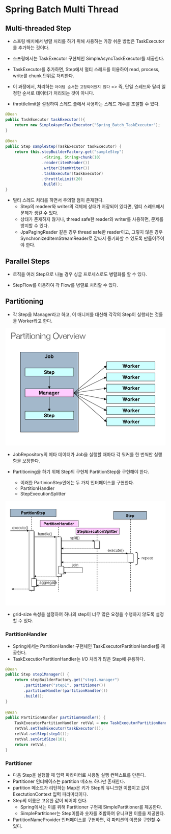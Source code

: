 # Spring Batch Multi Thread

## Multi-threaded Step

- 스프링 배치에서 병렬 처리를 하기 위해 사용하는 가장 쉬운 방법은 TaskExecutor를 추가하는 것이다.

- 스프링에서는 TaskExecutor 구현체인 SimpleAsyncTaskExecutor를 제공한다.

- TaskExecutor를 추가하면, Step에서 멀티 스레드를 이용하여 read, process, write를 chunk 단위로 처리한다.

- 이 과정에서, 처리하는 `아이템 순서`는 `고정되어있지 않다`
  => 즉, 단일 스레드와 달리 일정한 순서로 데이터가 처리되는 것이 아니다.

- throttlelimit을 설정하여 스레드 풀에서 사용하는 스레드 개수를 조절할 수 있다.

```java
@Bean
public TaskExecutor taskExecutor(){
    return new SimpleAsyncTaskExecutor("Spring_Batch_TaskExecutor");
}

@Bean
public Step sampleStep(TaskExecutor taskExecutor) {
	return this.stepBuilderFactory.get("sampleStep")
				.<String, String>chunk(10)
				.reader(itemReader())
				.writer(itemWriter())
				.taskExecutor(taskExecutor)
				.throttleLimit(20)
				.build();
}

```

- 멀티 스레드 처리를 하면서 주의할 점이 존재한다.
  - Step의 readeer와 writer의 객체에 상태가 저장되어 있다면, 멀티 스레드에서 문제가 생길 수 있다.
  - 상태가 존재하지 않거나, thread safe한 reader와 writer를 사용하면, 문제를 방지할 수 있다.
  - JpaPagingReader 같은 경우 thread safe한 reader이고, 그렇지 않은 경우 SynchronizedItemStreamReader로 감싸서 동기화할 수 있도록 만들어주어야 한다.

## Parallel Steps

- 로직을 여러 Step으로 나눌 경우 싱글 프로세스로도 병렬화를 할 수 있다.

- StepFlow를 이용하여 각 Flow를 병렬로 처리할 수 있다.

## Partitioning

- 각 Step을 Manager라고 하고, 이 매니저를 대신해 각각의 Step이 실행되는 것들을 Worker라고 한다.

![Untitled](Spring_Batch_MultiThread/0.png)

- JobRepository의 메타 데이터가 Job을 실행할 때마다 각 워커를 한 번씩만 실행함을 보장한다.

- Partitioning을 하기 위해 Step의 구현체 PartitionStep을 구현해야 한다.
  - 이러한 PartinionStep안에는 두 가지 인터페이스를 구현한다.
  - PartitionHandler
  - StepExecutionSplitter

![Untitled](Spring_Batch_MultiThread/1.png)

- grid-size 속성을 설정하여 하나의 step이 너무 많은 요청을 수행하지 않도록 설정할 수 있다.

### PartitionHandler

- Spring에서는 PartitionHandler 구현체인 TaskExecutorPartitionHandler를 제공한다.
- TaskExecutiorPartitionHandler는 I/O 처리가 많은 Step에 유용하다.

```java
@Bean
public Step step1Manager() {
    return stepBuilderFactory.get("step1.manager")
        .partitioner("step1", partitioner())
        .partitionHandler(partitionHandler())
        .build();
}

@Bean
public PartitionHandler partitionHandler() {
    TaskExecutorPartitionHandler retVal = new TaskExecutorPartitionHandler();
    retVal.setTaskExecutor(taskExecutor());
    retVal.setStep(step1());
    retVal.setGridSize(10);
    return retVal;
}
```

### Partitioner

- 다음 Step을 실행할 때 입력 파라미터로 사용될 실행 컨텍스트를 만든다.
- Partitioner 인터페이스는 partition 메소드 하나만 존재한다.
- partition 메소드가 리턴하는 Map은 키가 Step의 유니크한 이름이고 값이 ExectutionContext 입력 파라미터이다.
- Step의 이름은 고유한 값이 되어야 한다.
  - Spring에서는 이를 위해 Partitioner 구현체 SimplePartitioner를 제공한다.
  - SimplePartitioner는 Step이름과 숫자를 조합하여 유니크한 이름을 제공한다.
- PartitionNameProvider 인터페이스를 구현하면, 각 파티션의 이름을 구현할 수 있다.
